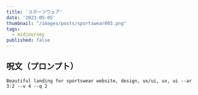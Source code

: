 ```yaml
---
title: 'スポーツウェア'
date: '2023-05-05'
thumbnail: "/images/posts/sportswear003.png"
tags:
  - midjourney
published: false
---
```


## 呪文（プロンプト）
```
Beautiful landing for sportswear website, design, ux/ui, ux, ui --ar 3:2 --v 4 --q 2
```